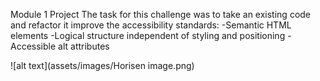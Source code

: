 Module 1 Project 
The task for this challenge was to take an existing code and refactor it improve the accessibility standards: 
     -Semantic HTML elements
     -Logical structure independent of styling and positioning
     -Accessible alt attributes
     
![alt text](assets/images/Horisen image.png)